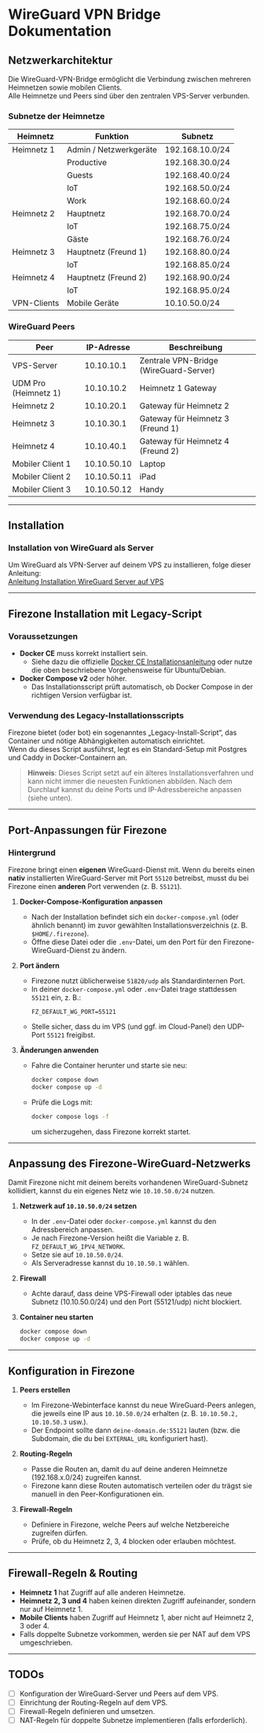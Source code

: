 # WireGuard VPN Bridge Dokumentation

## Netzwerkarchitektur

Die WireGuard-VPN-Bridge ermöglicht die Verbindung zwischen mehreren Heimnetzen sowie mobilen Clients.  
Alle Heimnetze und Peers sind über den zentralen VPS-Server verbunden.

### **Subnetze der Heimnetze**

| Heimnetz   | Funktion                   | Subnetz           |
|------------|----------------------------|-------------------|
| Heimnetz 1 | Admin / Netzwerkgeräte     | 192.168.10.0/24   |
|            | Productive                 | 192.168.30.0/24   |
|            | Guests                     | 192.168.40.0/24   |
|            | IoT                        | 192.168.50.0/24   |
|            | Work                       | 192.168.60.0/24   |
| Heimnetz 2 | Hauptnetz                  | 192.168.70.0/24   |
|            | IoT                        | 192.168.75.0/24   |
|            | Gäste                      | 192.168.76.0/24   |
| Heimnetz 3 | Hauptnetz (Freund 1)       | 192.168.80.0/24   |
|            | IoT                        | 192.168.85.0/24   |
| Heimnetz 4 | Hauptnetz (Freund 2)       | 192.168.90.0/24   |
|            | IoT                        | 192.168.95.0/24   |
| VPN-Clients | Mobile Geräte             | 10.10.50.0/24     |

### **WireGuard Peers**

| Peer                 | IP-Adresse   | Beschreibung                           |
|----------------------|--------------|----------------------------------------|
| VPS-Server           | 10.10.10.1   | Zentrale VPN-Bridge (WireGuard-Server) |
| UDM Pro (Heimnetz 1) | 10.10.10.2   | Heimnetz 1 Gateway                     |
| Heimnetz 2           | 10.10.20.1   | Gateway für Heimnetz 2                 |
| Heimnetz 3           | 10.10.30.1   | Gateway für Heimnetz 3 (Freund 1)      |
| Heimnetz 4           | 10.10.40.1   | Gateway für Heimnetz 4 (Freund 2)      |
| Mobiler Client 1     | 10.10.50.10  | Laptop                                 |
| Mobiler Client 2     | 10.10.50.11  | iPad                                   |
| Mobiler Client 3     | 10.10.50.12  | Handy                                  |

---

## Installation

### Installation von WireGuard als Server

Um WireGuard als VPN-Server auf deinem VPS zu installieren, folge dieser Anleitung:  
[Anleitung Installation WireGuard Server auf VPS](http://dummy-link.example)

---

## Firezone Installation mit Legacy-Script

### Voraussetzungen

- **Docker CE** muss korrekt installiert sein.  
  - Siehe dazu die offizielle [Docker CE Installationsanleitung](https://docs.docker.com/engine/install/) oder nutze die oben beschriebene Vorgehensweise für Ubuntu/Debian.
- **Docker Compose v2** oder höher.  
  - Das Installationsscript prüft automatisch, ob Docker Compose in der richtigen Version verfügbar ist.

### Verwendung des Legacy-Installationsscripts

Firezone bietet (oder bot) ein sogenanntes „Legacy-Install-Script“, das Container und nötige Abhängigkeiten automatisch einrichtet.  
Wenn du dieses Script ausführst, legt es ein Standard-Setup mit Postgres und Caddy in Docker-Containern an.  

> **Hinweis**: Dieses Script setzt auf ein älteres Installationsverfahren und kann nicht immer die neuesten Funktionen abbilden. Nach dem Durchlauf kannst du deine Ports und IP-Adressbereiche anpassen (siehe unten).

---

## Port-Anpassungen für Firezone

### Hintergrund

Firezone bringt einen **eigenen** WireGuard-Dienst mit. Wenn du bereits einen **nativ** installierten WireGuard-Server mit Port `55120` betreibst, musst du bei Firezone einen **anderen** Port verwenden (z. B. `55121`).

1. **Docker-Compose-Konfiguration anpassen**  
   - Nach der Installation befindet sich ein `docker-compose.yml` (oder ähnlich benannt) im zuvor gewählten Installationsverzeichnis (z. B. `$HOME/.firezone`).  
   - Öffne diese Datei oder die `.env`-Datei, um den Port für den Firezone-WireGuard-Dienst zu ändern.

2. **Port ändern**  
   - Firezone nutzt üblicherweise `51820/udp` als Standardinternen Port.  
   - In deiner `docker-compose.yml` oder `.env`-Datei trage stattdessen `55121` ein, z. B.:
     ```
     FZ_DEFAULT_WG_PORT=55121
     ```
   - Stelle sicher, dass du im VPS (und ggf. im Cloud-Panel) den UDP-Port `55121` freigibst.

3. **Änderungen anwenden**  
   - Fahre die Container herunter und starte sie neu:
     ```bash
     docker compose down
     docker compose up -d
     ```
   - Prüfe die Logs mit:
     ```bash
     docker compose logs -f
     ```
     um sicherzugehen, dass Firezone korrekt startet.

---

## Anpassung des Firezone-WireGuard-Netzwerks

Damit Firezone nicht mit deinem bereits vorhandenen WireGuard-Subnetz kollidiert, kannst du ein eigenes Netz wie `10.10.50.0/24` nutzen.

1. **Netzwerk auf `10.10.50.0/24` setzen**  
   - In der `.env`-Datei oder `docker-compose.yml` kannst du den Adressbereich anpassen.  
   - Je nach Firezone-Version heißt die Variable z. B. `FZ_DEFAULT_WG_IPV4_NETWORK`.  
   - Setze sie auf `10.10.50.0/24`.  
   - Als Serveradresse kannst du `10.10.50.1` wählen.

2. **Firewall**  
   - Achte darauf, dass deine VPS-Firewall oder iptables das neue Subnetz (10.10.50.0/24) und den Port (55121/udp) nicht blockiert.

3. **Container neu starten**  
   ```bash
   docker compose down
   docker compose up -d
   ```

---

## Konfiguration in Firezone

1. **Peers erstellen**  
   - Im Firezone-Webinterface kannst du neue WireGuard-Peers anlegen, die jeweils eine IP aus `10.10.50.0/24` erhalten (z. B. `10.10.50.2, 10.10.50.3` usw.).  
   - Der Endpoint sollte dann `deine-domain.de:55121` lauten (bzw. die Subdomain, die du bei `EXTERNAL_URL` konfiguriert hast).

2. **Routing-Regeln**  
   - Passe die Routen an, damit du auf deine anderen Heimnetze (192.168.x.0/24) zugreifen kannst.  
   - Firezone kann diese Routen automatisch verteilen oder du trägst sie manuell in den Peer-Konfigurationen ein.

3. **Firewall-Regeln**  
   - Definiere in Firezone, welche Peers auf welche Netzbereiche zugreifen dürfen.  
   - Prüfe, ob du Heimnetz 2, 3, 4 blocken oder erlauben möchtest.

---

## Firewall-Regeln & Routing

- **Heimnetz 1** hat Zugriff auf alle anderen Heimnetze.  
- **Heimnetz 2, 3 und 4** haben keinen direkten Zugriff aufeinander, sondern nur auf Heimnetz 1.  
- **Mobile Clients** haben Zugriff auf Heimnetz 1, aber nicht auf Heimnetz 2, 3 oder 4.  
- Falls doppelte Subnetze vorkommen, werden sie per NAT auf dem VPS umgeschrieben.

---

## TODOs

- [ ] Konfiguration der WireGuard-Server und Peers auf dem VPS.  
- [ ] Einrichtung der Routing-Regeln auf dem VPS.  
- [ ] Firewall-Regeln definieren und umsetzen.  
- [ ] NAT-Regeln für doppelte Subnetze implementieren (falls erforderlich).
